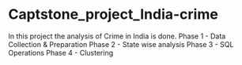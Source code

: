 # Captstone_project_India-crime
In this project the analysis of Crime in India is done.
Phase 1 - Data Collection & Preparation
Phase 2 - State wise analysis
Phase 3 - SQL Operations
Phase 4 - Clustering 
